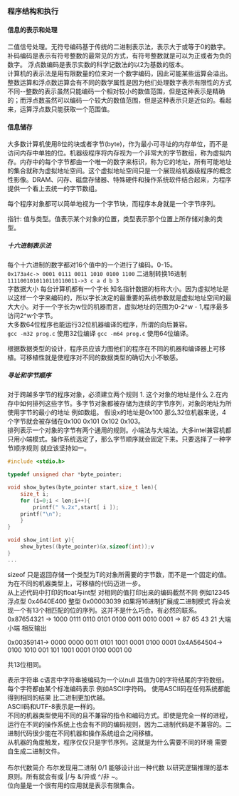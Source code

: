 ### 程序结构和执行
#### 信息的表示和处理
二值信号处理。无符号编码基于传统的二进制表示法，表示大于或等于0的数字。 补码编码是表示有符号整数的最常见的方式，有符号整数就是可以为正或者为负的数字。 浮点数编码是表示实数的科学记数法的以2为基数的版本。<br>
计算机的表示法是用有限数量的位来对一个数字编码，因此可能某些运算会溢出。整数运算和浮点数运算会有不同的数学属性是因为他们处理数字表示有限性的方式不同--整数的表示虽然只能编码一个相对较小的数值范围，但是这种表示是精确的；而浮点数虽然可以编码一个较大的数值范围，但是这种表示只是近似的。看起来，运算浮点数只能获取一个范围值。<br>

#### 信息储存
大多数计算机使用8位的块或者字节(byte)，作为最小可寻址的内存单位，而不是访问内存中单独的位。机器级程序将内存视为一个非常大的字节数组，称为虚拟内存。内存中的每个字节都由一个唯一的数字来标识，称为它的地址，所有可能地址的集合就称为虚拟地址空间。这个虚拟地址空间只是一个展现给机器级程序的概念性影像。DRAM、闪存、磁盘存储器、特殊硬件和操作系统软件结合起来，为程序提供一个看上去统一的字节数组。<br>

每个程序对象都可以简单地视为一个字节块，而程序本身就是一个字节序列。<br>

指针: 值与类型。值表示某个对象的位置，类型表示那个位置上所存储对象的类型。<br>

##### 十六进制表示法
每个十六进制的数字都对16个值中的一个进行了编码。0-15。<br>
`0x173a4c-> 0001 0111 0011 1010 0100 1100` 二进制转换16进制 `1111001010110110110011->3 c a d b 3`<br>
字数据大小 每台计算机都有一个字长 知名指针数据的标称大小。因为虚拟地址是以这样一个字来编码的，所以字长决定的最重要的系统参数就是虚拟地址空间的最大大小。对于一个字长为w位的机器而言，虚拟地址的范围为0-2^w - 1,程序最多访问2^w个字节。<br>
大多数64位程序也能运行32位机器编译的程序，所谓的向后兼容。<br>
`gcc -m32 prog.c` 使用32位编译 `gcc -m64 prog.c` 使用64位编译。<br> 

 根据数据类型的设计，程序员应该力图他们的程序在不同的机器和编译器上可移植。可移植性就是使程序对不同的数据类型的确切大小不敏感。<br>
 ##### 寻址和字节顺序
 对于跨越多字节的程序对象，必须建立两个规则 1. 这个对象的地址是什么 2.在内存中如何排列这些字节。多字节对象都被存储为连续的字节序列，对象的地址为所使用字节的最小的地址 例如数组。 假设x的地址是0x100 那么32位机器来说，4个字节就会被存储在0x100 0x101 0x102 0x103。<br>
 排列表示一个对象的字节有两个通用的规则。小端法与大端法。大多intel兼容机都只用小端模式。操作系统选定了，那么字节顺序就会固定下来。只要选择了一种字节顺序规则 就应该坚持如一。<br>
 
 ```c
 #include <stdio.h>

 typedef unsigned char *byte_pointer;

 void show_bytes(byte_pointer start,size_t len){
     size_t i;
     for (i=0;i < len;i++){
         printf(" %.2x",start[ i ]);
     printf("\n");
     }
 }

 void show_int(int y){
     show_bytes((byte_pointer)&x,sizeof(int));v
 }
 ...
 ```
sizeof 只是返回存储一个类型为T的对象所需要的字节数，而不是一个固定的值。为在不同的机器类型上，可移植的代码迈进一步。<br>
从上述代码中打印的float与int型 对相同的值打印出来的编码截然不同 例如12345 浮点型 0x4640E400 整型 0x00003039 如果将16进制扩展成二进制模式 将会发现一个有13个相匹配的位的序列。这并不是什么巧合。有必然的联系。<br>
0x87654321 -> 1000 0111 0110 0101 0100 0011 0010 0001 -> 87 65 43 21 大端小端 相反输出<br>

0x00359141-> 0000 0000 0011 0101 1001 0001 0100 0001
0x4A564504-> 0100 1010 001   101 1001 0001 0100 0001 00

共13位相同。<br>

表示字符串 c语言中字符串被编码为一个以null 其值为0的字符结尾的字符数组。每个字符都由某个标准编码表示 例如ASCII字符码。   使用ASCII码在任何系统都能得到相同的结果 比二进制更加优越。<br>
ASCII码和UTF-8表示是一样的。<br>
不同的机器类型使用不同的且不兼容的指令和编码方式。即使是完全一样的进程，运行在不同的操作系统上也会有不同的编码规则，因为二进制代码是不兼容的。二进制代码很少能在不同机器和操作系统组合之间移植。<br>
从机器的角度触发，程序仅仅只是字节序列。这就是为什么需要不同的环境 需要自生成二进制文件。<br>
<br>
布尔代数简介 布尔发现用二进制 0/1 能够设计出一种代数 以研究逻辑推理的基本原则。所有就会有或 |/与 &/异或 ^/非 ~。<br>
位向量是一个很有用的应用就是表示有限集合。


